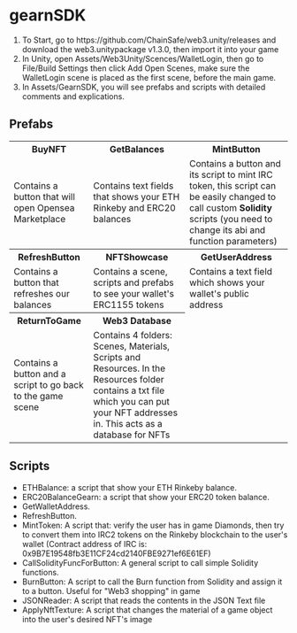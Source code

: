 # gearnSDK

<ol>
  <li> To Start, go to https://github.com/ChainSafe/web3.unity/releases and download the web3.unitypackage v1.3.0, then import it into your game </li>
  <li> In Unity, open Assets/Web3Unity/Scences/WalletLogin, then go to File/Build Settings then click Add Open Scenes, make sure the WalletLogin scene is
    placed as the first scene, before the main game. </li>
  <li> In Assets/GearnSDK, you will see prefabs and scripts with detailed comments and explications.
</ol>

<h2> Prefabs </h2>
<Table>
  <tr>
    <th> BuyNFT </th>
    <th> GetBalances </th>
    <th> MintButton </th>
  </tr>
  <tr>
    <td> Contains a button that will open Opensea Marketplace </td>
    <td> Contains text fields that shows your ETH Rinkeby and ERC20 balances </td>
    <td> Contains a button and its script to mint IRC token, this script can be easily changed to call custom <b>Solidity</b> scripts (you need to change its abi and function parameters) </td>
  </tr>
<tr>
    <th> RefreshButton </th>
    <th> NFTShowcase </th>
    <th> GetUserAddress </th>
  </tr>
  <tr>
    <td> Contains a button that refreshes our balances </td>
    <td> Contains a scene, scripts and prefabs to see your wallet's ERC1155 tokens </td>
    <td> Contains a text field which shows your wallet's public address </td>
  </tr>
  <tr>
    <th> ReturnToGame </th>
    <th> Web3 Database </th>
  </tr>
  <tr>
    <td> Contains a button and a script to go back to the game scene </td>
    <td> Contains 4 folders: Scenes, Materials, Scripts and Resources. In the Resources folder contains a txt file which you can
    put your NFT addresses in. This acts as a database for NFTs</td>
  </tr>  
</Table>

<h2> Scripts </h2>
<ul>
  <li> ETHBalance: a script that show your ETH Rinkeby balance. </li>
  <li> ERC20BalanceGearn: a script that show your ERC20 token balance. </li>
  <li> GetWalletAddress. </li>
  <li> RefreshButton. </li>
  <li> MintToken: A script that: verify the user has in game Diamonds, then try to convert them into IRC2 tokens on the Rinkeby blockchain to the user's wallet (Contract address of IRC is: 0x9B7E19548fb3E11CF24cd2140FBE9271ef6E61EF) </li>
  <li> CallSolidityFuncForButton: A general script to call simple Solidity functions. </li>
  <li> BurnButton: A script to call the Burn function from Solidity and assign it to a button. Useful for "Web3 shopping" in game </li>  
  <li> JSONReader: A script that reads the contents in the JSON Text file </li>
  <li> ApplyNftTexture: A script that changes the material of a game object into the user's desired NFT's image </li>
</ul>

